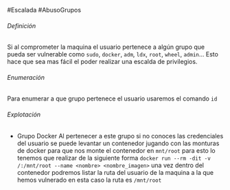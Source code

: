 #Escalada  #AbusoGrupos 
###### Definición
Si al comprometer la maquina el usuario pertenece a algún grupo que pueda ser vulnerable como `sudo`, `docker`, `adm`, `ldx`, `root`, `wheel`, `admin`...
Esto hace que sea mas fácil el poder realizar una escalda de privilegios.

###### Enumeración
Para enumerar a que grupo pertenece el usuario usaremos el comando `id`

###### Explotación
- Grupo Docker
	Al pertenecer a este grupo si no conoces las credenciales del usuario se puede levantar un contenedor jugando con las monturas de docker para que nos monte el contenedor en `mnt/root`
	para esto lo tenemos que realizar de la siguiente forma `docker run --rm -dit -v /:/mnt/root --name <nombre> <nombre_imagen>` una vez dentro del contenedor podremos listar la ruta
	del usuario de la maquina a la que hemos vulnerado en esta caso la ruta es `/mnt/root`
